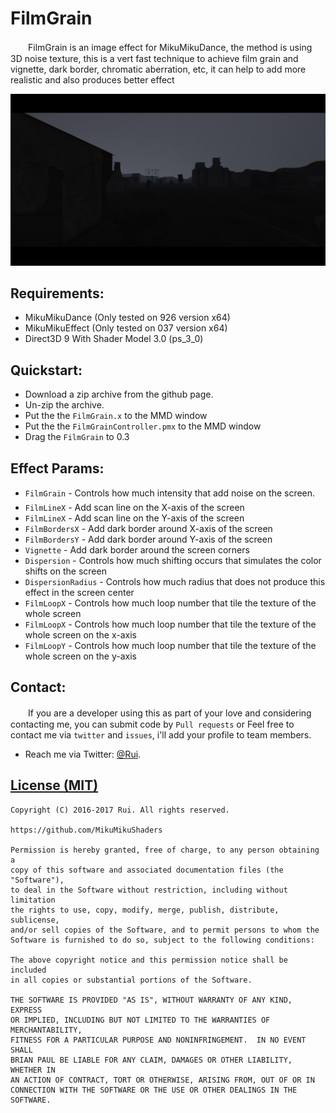 FilmGrain
========
　　FilmGrain is an image effect for MikuMikuDance, the method is using 3D noise texture, this is a vert fast technique to achieve film grain and vignette, dark border, chromatic aberration, etc, it can help to add more realistic and also produces better effect

[![link text](./Screenshots/preview.png)](https://raw.githubusercontent.com/MikuMikuShaders/FilmGrain/master/Screenshots/preview.png)

Requirements:
-----------
* MikuMikuDance (Only tested on 926 version x64)
* MikuMikuEffect (Only tested on 037 version x64)
* Direct3D 9 With Shader Model 3.0 (ps_3_0)

Quickstart:
-----------
* Download a zip archive from the github page.
* Un-zip the archive.
* Put the the `FilmGrain.x` to the MMD window
* Put the the `FilmGrainController.pmx` to the MMD window
* Drag the `FilmGrain` to 0.3

Effect Params:
-----------
* `FilmGrain` - Controls how much intensity that add noise on the screen.
* `FilmLineX` - Add scan line on the X-axis of the screen
* `FilmLineX` - Add scan line on the Y-axis of the screen
* `FilmBordersX` - Add dark border around X-axis of the screen
* `FilmBordersY` - Add dark border around Y-axis of the screen
* `Vignette` - Add dark border around the screen corners
* `Dispersion` - Controls how much shifting occurs that simulates the color shifts on the screen
* `DispersionRadius` - Controls how much radius that does not produce this effect in the screen center
* `FilmLoopX` - Controls how much loop number that tile the texture of the whole screen
* `FilmLoopX` - Controls how much loop number that tile the texture of the whole screen on the x-axis
* `FilmLoopY` - Controls how much loop number that tile the texture of the whole screen on the y-axis

Contact:
------------
　　If you are a developer using this as part of your love and considering contacting me, you can submit code by `Pull requests` or Feel free to contact me via `twitter` and `issues`, i'll add your profile to team members.

* Reach me via Twitter: [@Rui](https://twitter.com/Rui_cg).

[License (MIT)](https://raw.githubusercontent.com/MikuMikuShaders/FilmGrain/master/LICENSE.txt)
-------------------------------------------------------------------------------
	Copyright (C) 2016-2017 Rui. All rights reserved.

	https://github.com/MikuMikuShaders

	Permission is hereby granted, free of charge, to any person obtaining a
	copy of this software and associated documentation files (the "Software"),
	to deal in the Software without restriction, including without limitation
	the rights to use, copy, modify, merge, publish, distribute, sublicense,
	and/or sell copies of the Software, and to permit persons to whom the
	Software is furnished to do so, subject to the following conditions:

	The above copyright notice and this permission notice shall be included
	in all copies or substantial portions of the Software.

	THE SOFTWARE IS PROVIDED "AS IS", WITHOUT WARRANTY OF ANY KIND, EXPRESS
	OR IMPLIED, INCLUDING BUT NOT LIMITED TO THE WARRANTIES OF MERCHANTABILITY,
	FITNESS FOR A PARTICULAR PURPOSE AND NONINFRINGEMENT.  IN NO EVENT SHALL
	BRIAN PAUL BE LIABLE FOR ANY CLAIM, DAMAGES OR OTHER LIABILITY, WHETHER IN
	AN ACTION OF CONTRACT, TORT OR OTHERWISE, ARISING FROM, OUT OF OR IN
	CONNECTION WITH THE SOFTWARE OR THE USE OR OTHER DEALINGS IN THE SOFTWARE.